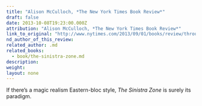 ```yaml
---
title: "Alison McCulloch, *The New York Times Book Review*"
draft: false
date: 2013-10-08T19:23:00.000Z
attribution: "Alison McCulloch, *The New York Times Book Review*"
link_to_original: "http://www.nytimes.com/2013/09/01/books/review/through-the-night-by-stig-saeterbakken-and-more.html?emc=eta1&_r=3&"
nd_author_of_this_review:
related_author: .md
related_books:
  - book/the-sinistra-zone.md
description:
weight:
layout: none
---
```

If there’s a magic realism Eastern-bloc style, *The Sinistra Zone* is surely its paradigm.

